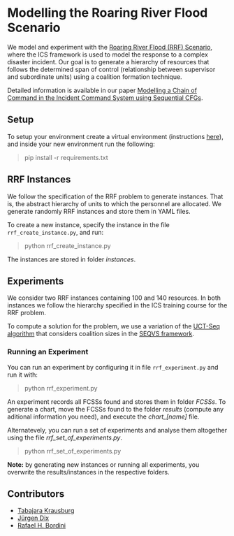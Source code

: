 # Modelling the Roaring River Flood Scenario

We model and experiment with the [Roaring River Flood (RRF) Scenario](https://www.usda.gov/sites/default/files/documents/ICS200.pdf), where the ICS framework is used to model the response to a complex disaster incident.
Our goal is to generate a hierarchy of resources that follows the determined span of control (relationship between supervisor and subordinate units) using a coalition formation technique.

Detailed information is available in our paper [Modelling a Chain of Command in the Incident
Command System using Sequential CFGs](https://emas.in.tu-clausthal.de/2022/papers/paper14.pdf).

## Setup

To setup your environment create a virtual environment (instructions [here](https://docs.python.org/3/tutorial/venv.html)), and inside your new environment run the following:

> pip install -r requirements.txt

## RRF Instances

We follow the specification of the RRF problem to generate instances. 
That is, the abstract hierarchy of units to which the personnel are allocated.
We generate randomly RRF instances and store them in YAML files.

To create a new instance, specify the instance in the file `rrf_create_instance.py`, and run: 

> python rrf_create_instance.py

The instances are stored in folder *instances*.

## Experiments

We consider two RRF instances containing 100 and 140 resources. In both instances we follow the hierarchy specified in the ICS training course for the RRF problem.

To compute a solution for the problem, we use a variation of the [UCT-Seq algorithm](https://link.springer.com/chapter/10.1007/978-3-031-21203-1_24) that considers coalition sizes in the [SEQVS framework](https://ieeexplore.ieee.org/document/9660127).


### Running an Experiment

You can run an experiment by configuring it in file `rrf_experiment.py` and run it with: 

> python rrf_experiment.py

An experiment records all FCSSs found and stores them in folder *FCSSs*.
To generate a chart, move the FCSSs found to the folder *results* (compute any aditional information you need), and execute the _chart\_[name]_ file.

Alternatevely, you can run a set of experiments and analyse them altogether using the file _rrf_set_of_experiments.py_.

> python rrf_set_of_experiments.py

**Note:** by generating new instances or running all experiments, you overwrite the results/instances in the respective folders.

## Contributors
- [Tabajara Krausburg](https://github.com/TabajaraKrausburg)
- [Jürgen Dix](https://www.in.tu-clausthal.de/index.php?id=cigmember_dix)
- [Rafael H. Bordini](https://inf.pucrs.br/r.bordini/Rafael_Bordini/Welcome.html)
